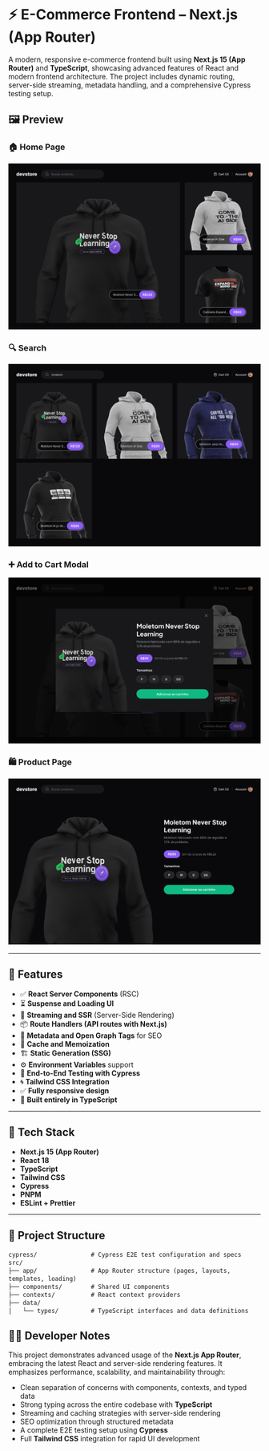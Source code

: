 # ⚡ E-Commerce Frontend – Next.js (App Router)

A modern, responsive e-commerce frontend built using **Next.js 15 (App Router)** and **TypeScript**, showcasing advanced features of React and modern frontend architecture. The project includes dynamic routing, server-side streaming, metadata handling, and a comprehensive Cypress testing setup.

## 🖼️ Preview

### 🏠 Home Page

![Home](./public/screenshots/home.png)

### 🔍 Search

![Search](./public/screenshots/search.png)

### ➕ Add to Cart Modal

![Add to Cart Modal](./public/screenshots/add-to-cart-modal.png)

### 🛍️ Product Page

![Product Page](./public/screenshots/product-page.png)

---

## 🚀 Features

- ✅ **React Server Components** (RSC)
- ⏳ **Suspense and Loading UI**
- 🧠 **Streaming and SSR** (Server-Side Rendering)
- 📦 **Route Handlers (API routes with Next.js)**
- 🧾 **Metadata and Open Graph Tags** for SEO
- 💾 **Cache and Memoization**
- 🏗️ **Static Generation (SSG)**
- ⚙️ **Environment Variables** support
- 🧪 **End-to-End Testing with Cypress**
- 🌀 **Tailwind CSS Integration**
- ✅ **Fully responsive design**
- 📘 **Built entirely in TypeScript**

---

## 🧰 Tech Stack

- **Next.js 15 (App Router)**
- **React 18**
- **TypeScript**
- **Tailwind CSS**
- **Cypress**
- **PNPM**
- **ESLint + Prettier**

---

## 📂 Project Structure

```text
cypress/               # Cypress E2E test configuration and specs
src/
├── app/               # App Router structure (pages, layouts, templates, loading)
├── components/        # Shared UI components
├── contexts/          # React context providers
├── data/
│   └── types/         # TypeScript interfaces and data definitions
```

## 👨‍💻 Developer Notes

This project demonstrates advanced usage of the **Next.js App Router**, embracing the latest React and server-side rendering features. It emphasizes performance, scalability, and maintainability through:

- Clean separation of concerns with components, contexts, and typed data  
- Strong typing across the entire codebase with **TypeScript**  
- Streaming and caching strategies with server-side rendering  
- SEO optimization through structured metadata  
- A complete E2E testing setup using **Cypress**  
- Full **Tailwind CSS** integration for rapid UI development
